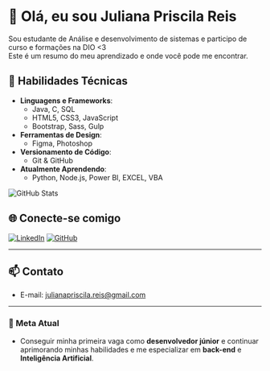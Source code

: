 # 👋 Olá, eu sou Juliana Priscila Reis
Sou estudante de Análise e desenvolvimento de sistemas  e participo de curso e formações na DIO <3   
Este é um resumo do meu aprendizado e onde você pode me encontrar.

## 🚀 Habilidades Técnicas

- **Linguagens e Frameworks**:
  - Java, C,  SQL
  - HTML5, CSS3, JavaScript
  - Bootstrap, Sass, Gulp
- **Ferramentas de Design**:
  - Figma, Photoshop
- **Versionamento de Código**:
  - Git & GitHub
- **Atualmente Aprendendo**:
  - Python, Node.js, Power BI, EXCEL, VBA
  
![GitHub Stats](https://github-readme-stats.vercel.app/api?username=DEVJUP&theme=transparent&bg_color=fff&SHOW_ICONS=TRUE&title_color=E94D5F&border_color=30A3DC)



## 🌐 Conecte-se comigo
[![LinkedIn](https://img.shields.io/badge/LinkedIn-0077B5?style=for-the-badge&logo=linkedin&logoColor=white)](https://linkedin.com/in/julianapriscila-reis/)
[![GitHub](https://img.shields.io/badge/GitHub-100000?style=for-the-badge&logo=github&logoColor=white)](https://github.com/devjup)


---

## 📫 Contato

- E-mail: julianapriscila.reis@gmail.com

---

### 🎯 Meta Atual
- Conseguir minha primeira vaga como **desenvolvedor júnior** e continuar aprimorando minhas habilidades e me especializar em **back-end** e **Inteligência Artificial**.

